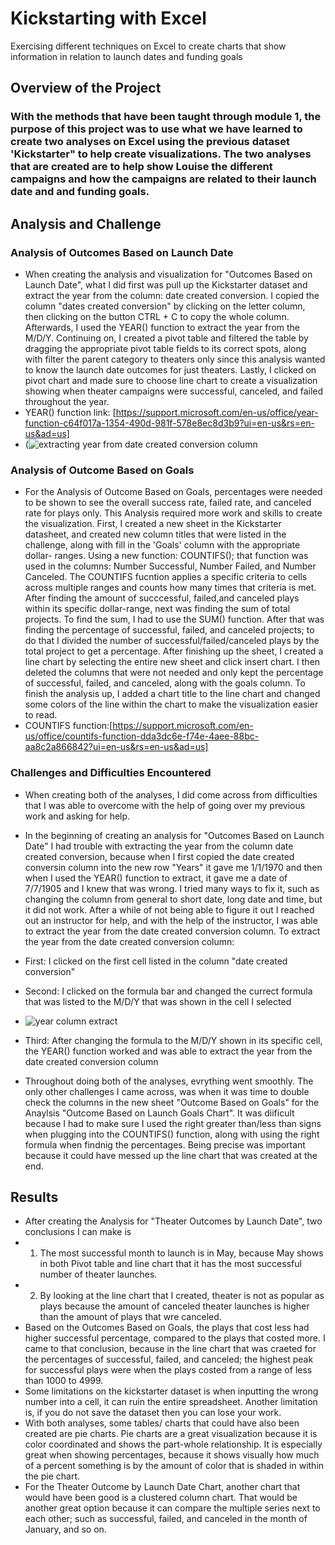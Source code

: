 # Kickstarting with Excel
Exercising different techniques on Excel to create charts that show information in relation to launch dates and funding goals

## Overview of the Project
### With the methods that have been taught through module 1, the purpose of this project was to use what we have learned to create two analyses on Excel using the previous dataset 'Kickstarter" to help create visualizations. The two analyses that are created are to help show Louise the different campaigns and how the campaigns are related to their launch date and and funding goals.
## Analysis and Challenge 
### Analysis of Outcomes Based on Launch Date
- When creating the analysis and visualization for "Outcomes Based on Launch Date", what I did first was pull up the Kickstarter dataset and extract the year from the column: date created conversion. I copied the column "dates created conversion" by clicking on the letter column, then clicking on the button CTRL + C to copy the whole column. Afterwards, I used the YEAR() function to extract the year from the M/D/Y. Continuing on, I created a pivot table and filtered the table by dragging the appropriate pivot table fields to its correct spots, along with filter the parent category to theaters only since this analysis wanted to know the launch date outcomes for just theaters. Lastly, I clicked on pivot chart and made sure to choose line chart to create a visualization showing when theater campaigns were successful, canceled, and failed throughout the year.
- YEAR() function link: [https://support.microsoft.com/en-us/office/year-function-c64f017a-1354-490d-981f-578e8ec8d3b9?ui=en-us&rs=en-us&ad=us]
- (![extracting year from date created conversion column](https://user-images.githubusercontent.com/101531875/160308282-61661fef-9ac8-4eff-9b90-2e280b254bdd.png)
### Analysis of Outcome Based on Goals
- For the Analysis of Outcome Based on Goals, percentages were needed to be shown to see the overall success rate, failed rate, and canceled rate for plays only. This Analysis required more work and skills to create the visualization. First, I created a new sheet in the Kickstarter datasheet, and created new column titles that were listed in the challenge, along with fill in the 'Goals' column with the appropriate dollar- ranges. Using a new function: COUNTIFS(); that function was used in the columns: Number Successful, Number Failed, and Number Canceled. The COUNTIFS fucntion applies a specific criteria to cells across multiple ranges and counts how many times that criteria is met. After finding the amount of succcessful, failed,and canceled plays within its specific dollar-range, next was finding the sum of total projects. To find the sum, I had to use the SUM() function. After that was finding the percentage of successful, failed, and canceled projects; to do that I divided the number of successful/failed/canceled plays by the total project to get a percentage. After finishing up the sheet, I created a line chart by selecting the entire new sheet and click insert chart. I then deleted the columns that were not needed and only kept the percentage of successful, failed, and canceled, along with the goals column. To finish the analysis up, I added a chart title to the line chart and changed some colors of the line within the chart to make the visualization easier to read.
-   COUNTIFS function:[https://support.microsoft.com/en-us/office/countifs-function-dda3dc6e-f74e-4aee-88bc-aa8c2a866842?ui=en-us&rs=en-us&ad=us] 
 ### Challenges and Difficulties Encountered
- When creating both of the analyses, I did come across from difficulties that I was able to overcome with the help of going over my previous work and asking for help. 

- In the beginning of creating an analysis for "Outcomes Based on Launch Date" I had trouble with extracting the year from the column date created conversion, because when I first copied the date created conversin column into the new row "Years" it gave me 1/1/1970 and then when I used the YEAR() function to extract, it gave me a date of 7/7/1905 and I knew that was wrong. I tried many ways to fix it, such as changing the column from general to short date, long date and time, but it did not work. After a while of not being able to figure it out I reached out an instructor for help, and with the help of the instructor, I was able to extract the year from the date created conversion column. To extract the year from the date created conversion column:
- First: I clicked on the first cell listed in the column "date created conversion"
- Second: I clicked on the formula bar and changed the currect formula that was listed to the M/D/Y that was shown in the cell I selected
- ![year column extract](https://user-images.githubusercontent.com/101531875/160310612-a49c2f12-12cc-4ffe-bfdf-2f2a63953e60.png)
- Third: After changing the formula to the M/D/Y shown in its specific cell, the YEAR() function worked and was able to extract the year from the date created conversion column

- Throughout doing both of the analyses, evrything went smoothly. The only other challenges I came across, was when it was time to double check the columns in the new sheet "Outcome Based on Goals" for the Anaylsis "Outcome Based on Launch Goals Chart". It was diificult because I had to make sure I used the right greater than/less than signs when plugging into the COUNTIFS() function, along with using the right formula when findnig the percentages. Being precise was important because it could have messed up the line chart that was created at the end.
## Results
- After creating the Analysis for "Theater Outcomes by Launch Date", two conclusions I can make is
-   1) The most successful month to launch is in May, because May shows in both Pivot table and line chart that it has the most successful number of theater launches.
-   2) By looking at the line chart that I created, theater is not as popular as plays because the amount of canceled theater launches is higher than the amount of plays that wre canceled.
-  Based on the Outcomes Based on Goals, the plays that cost less had higher successful percentage, compared to the plays that costed more. I came to that conclusion, because in the line chart that was craeted for the percentages of successful, failed, and canceled; the highest peak for successful plays were when the plays costed from a range of less than 1000 to 4999. 
-  Some limitations on the kickstarter dataset is when inputting the wrong number into a cell, it can ruin the entire spreadsheet. Another limitation is, if you do not save the dataset then you can lose your work.
-  With both analyses, some tables/ charts that could have also been created are pie charts. Pie charts are a great visualization because it is color coordinated and shows the part-whole relationship. It is especially great when showing percentages, because it shows visually how much of a percent something is by the amount of color that is shaded in within the pie chart. 
-   For the Theater Outcome by Launch Date Chart, another chart that would have been good is a clustered column chart. That would be another great option because it can compare the multiple series next to each other; such as successful, failed, and canceled in the month of January, and so on.
